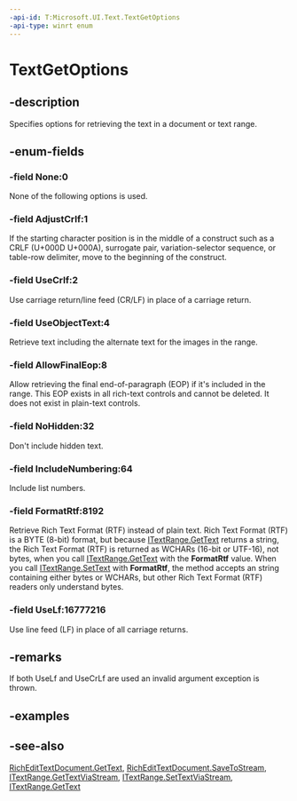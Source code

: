 ```yaml
---
-api-id: T:Microsoft.UI.Text.TextGetOptions
-api-type: winrt enum
---
```


<!-- Enumeration syntax
public enum Windows.UI.Text.TextGetOptions : uint
-->

# TextGetOptions

## -description
Specifies options for retrieving the text in a document or text range.

## -enum-fields
### -field None:0
None of the following options is used.

### -field AdjustCrlf:1
If the starting character position is in the middle of a construct such as a CRLF (U+000D U+000A), surrogate pair, variation-selector sequence, or table-row delimiter, move to the beginning of the construct.

### -field UseCrlf:2
Use carriage return/line feed (CR/LF) in place of a carriage return.

### -field UseObjectText:4
Retrieve text including the alternate text for the images in the range.

### -field AllowFinalEop:8
Allow retrieving the final end-of-paragraph (EOP) if it's included in the range. This EOP exists in all rich-text controls and cannot be deleted. It does not exist in plain-text controls.

### -field NoHidden:32
Don't include hidden text.

### -field IncludeNumbering:64
Include list numbers.

### -field FormatRtf:8192
Retrieve Rich Text Format (RTF) instead of plain text. Rich Text Format (RTF) is a BYTE (8-bit) format, but because [ITextRange.GetText](itextrange_gettext_2099646269.md) returns a string, the Rich Text Format (RTF) is returned as WCHARs (16-bit or UTF-16), not bytes, when you call [ITextRange.GetText](itextrange_gettext_2099646269.md) with the **FormatRtf** value. When you call [ITextRange.SetText](itextrange_settext_1800679787.md) with **FormatRtf**, the method accepts an string containing either bytes or WCHARs, but other Rich Text Format (RTF) readers only understand bytes.

### -field UseLf:16777216
Use line feed (LF) in place of all carriage returns.


## -remarks
If both UseLf and UseCrLf are used an invalid argument exception is thrown. 

## -examples

## -see-also
[RichEditTextDocument.GetText](richedittextdocument_gettext_2099646269.md), [RichEditTextDocument.SaveToStream](richedittextdocument_savetostream_1331705490.md), [ITextRange.GetTextViaStream](itextrange_gettextviastream_845329703.md), [ITextRange.SetTextViaStream](itextrange_settextviastream_634552345.md), [ITextRange.GetText](itextrange_gettext_2099646269.md)
